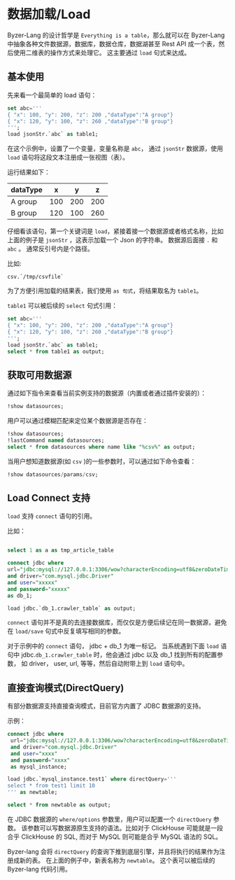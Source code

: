 # 数据加载/Load

 Byzer-Lang 的设计哲学是 `Everything is a table`，那么就可以在 Byzer-Lang 中抽象各种文件数据源，数据库，数据仓库，数据湖甚至 Rest API 成一个表，然后使用二维表的操作方式来处理它。 这主要通过 `load` 句式来达成。


## 基本使用

先来看一个最简单的 load 语句：

```sql
set abc='''
{ "x": 100, "y": 200, "z": 200 ,"dataType":"A group"}
{ "x": 120, "y": 100, "z": 260 ,"dataType":"B group"}
''';
load jsonStr.`abc` as table1;
```

在这个示例中，设置了一个变量，变量名称是 `abc`， 通过 `jsonStr` 数据源，使用 `load` 语句将这段文本注册成一张视图（表）。

运行结果如下：

|dataType|x|y|z|
|----|----|----|----|
|A group|100|200|200|
|B group|120|100|260|

仔细看该语句，第一个关键词是 `load`，紧接着接一个数据源或者格式名称，比如上面的例子是 `jsonStr` ，这表示加载一个 Json 的字符串。
数据源后面接 `.` 和 `abc` 。 通常反引号内是个路径。

比如:

```
csv.`/tmp/csvfile`
```

为了方便引用加载的结果表，我们使用 `as 句式`，将结果取名为 `table1`。

`table1` 可以被后续的 `select` 句式引用：

```sql
set abc='''
{ "x": 100, "y": 200, "z": 200 ,"dataType":"A group"}
{ "x": 120, "y": 100, "z": 260 ,"dataType":"B group"}
''';
load jsonStr.`abc` as table1;
select * from table1 as output;
```

## 获取可用数据源

通过如下指令来查看当前实例支持的数据源（内置或者通过插件安装的）：

```sql
!show datasources;
```

用户可以通过模糊匹配来定位某个数据源是否存在：

```sql
!show datasources;
!lastCommand named datasources;
select * from datasources where name like "%csv%" as output;
```

当用户想知道数据源(如 `csv` )的一些参数时，可以通过如下命令查看：

```sql
!show datasources/params/csv;
```

## Load Connect 支持
`load` 支持 `connect` 语句的引用。

比如：

```sql

select 1 as a as tmp_article_table

connect jdbc where
url="jdbc:mysql://127.0.0.1:3306/wow?characterEncoding=utf8&zeroDateTimeBehavior=convertToNull&tinyInt1isBit=false"
and driver="com.mysql.jdbc.Driver"
and user="xxxxx"
and password="xxxxx"
as db_1;

load jdbc.`db_1.crawler_table` as output;
```

`connect` 语句并不是真的去连接数据库，而仅仅是方便后续记在同一数据源，避免在 `load/save` 句式中反复填写相同的参数。

对于示例中的 `connect` 语句， jdbc + db_1 为唯一标记。 当系统遇到下面 `load` 语句中 jdbc.`db_1.crawler_table` 时，他会通过 jdbc 以及 db_1 找到所有的配置参数， 如 driver， user, url, 等等，然后自动附带上到 `load` 语句中。

## 直接查询模式(DirectQuery)

有部分数据源支持直接查询模式，目前官方内置了 JDBC 数据源的支持。

示例：

```sql
connect jdbc where
 url="jdbc:mysql://127.0.0.1:3306/wow?characterEncoding=utf8&zeroDateTimeBehavior=convertToNull&tinyInt1isBit=false"
 and driver="com.mysql.jdbc.Driver"
 and user="xxxx"
 and password="xxxx"
 as mysql_instance;

load jdbc.`mysql_instance.test1` where directQuery='''
select * from test1 limit 10
''' as newtable;

select * from newtable as output;
```

在 JDBC 数据源的 `where/options` 参数里，用户可以配置一个 `directQuery` 参数。
该参数可以写数据源原生支持的语法。比如对于 ClickHouse 可能就是一段合乎 ClickHouse 的 SQL, 而对于 MySQL 则可能是合乎 MySQL 语法的 SQL。

Byzer-lang 会将 `directQuery` 的查询下推到底层引擎，并且将执行的结果作为注册成新的表。 
在上面的例子中，新表名称为 `newtable`。 这个表可以被后续的 Byzer-lang 代码引用。

